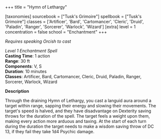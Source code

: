 +++
title = "Hymn of Lethargy"

[taxonomies]
sourcebook = ["Tusk's Grimoire"]
spellbook = ["Tusk's Grimoire"]
classes = ['Artificer', 'Bard', 'Cartomancer', 'Cleric', 'Druid', 'Paladin', 'Ranger', 'Sorcerer', 'Warlock', 'Wizard']
[extra]
level = 1
concentration = false
school = "Enchantment"
+++

_Requires speaking Orcish to cast_

*Level 1 Enchantment Spell*  
**Casting Time**: 1 action  
**Range**: 30 ft  
**Components**: V, S  
**Duration**: 10 minutes  
**Classes**: Artificer, Bard, Cartomancer, Cleric, Druid, Paladin, Ranger, Sorcerer, Warlock, Wizard  

**Description**

Through the draining Hymn of Lethargy, you cast a languid aura around a target within range, sapping their energy and slowing their movements. The target's speed is halved, and they have disadvantage on Dexterity saving throws for the duration of the spell. The target feels a weight upon them, making every action more arduous and taxing. At the start of each turn during the duration the target needs to make a wisdom saving throw of DC 13, if they fail they take 1d4 Psychic damage.
